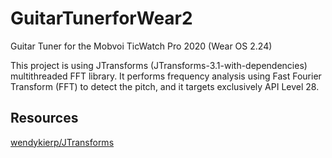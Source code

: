 # GuitarTunerforWear2

Guitar Tuner for the Mobvoi TicWatch Pro 2020 (Wear OS 2.24)

This project is using JTransforms (JTransforms-3.1-with-dependencies) multithreaded FFT library. It performs frequency analysis using Fast Fourier Transform (FFT) to detect the pitch, and it targets exclusively API Level 28.

## Resources

[wendykierp/JTransforms](https://github.com/wendykierp/JTransforms?tab=readme-ov-file#jtransforms)
